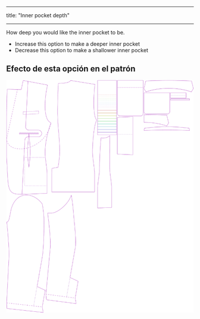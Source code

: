 - - -
title: "Inner pocket depth"
- - -

How deep you would like the inner pocket to be.

- Increase this option to make a deeper inner pocket
- Decrease this option to make a shallower inner pocket

## Efecto de esta opción en el patrón

![This image shows the effect of this option by superimposing several variants that have a different value for this option](jaeger_innerpocketdepth_sample.svg "Effect of this option on the pattern")
